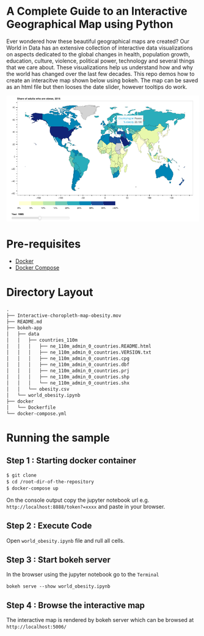 # A Complete Guide to an Interactive Geographical Map using Python

Ever wondered how these beautiful geographical maps are created? Our World in Data has an extensive collection of interactive data visualizations on aspects dedicated to the global changes in health, population growth, education, culture, violence, political power, technology and several things that we care about. These visualizations help us understand how and why the world has changed over the last few decades. This repo demos how to create an interacitve map shown below using bokeh. The map can be saved as an html file but then looses the date slider, however tooltips do work.

<p align="center">
<img src="https://github.com/robmarkcole/Interactive-Choropleth-Map-Using-Python/blob/master/plot.png" width="1100">
</p>

# Pre-requisites
- [Docker](https://docs.docker.com/install/)
- [Docker Compose](https://docs.docker.com/compose/install/)

# Directory Layout

```
.
├── Interactive-choropleth-map-obesity.mov
├── README.md
├── bokeh-app
│   ├── data
│   │   ├── countries_110m
│   │   │   ├── ne_110m_admin_0_countries.README.html
│   │   │   ├── ne_110m_admin_0_countries.VERSION.txt
│   │   │   ├── ne_110m_admin_0_countries.cpg
│   │   │   ├── ne_110m_admin_0_countries.dbf
│   │   │   ├── ne_110m_admin_0_countries.prj
│   │   │   ├── ne_110m_admin_0_countries.shp
│   │   │   └── ne_110m_admin_0_countries.shx
│   │   └── obesity.csv
│   └── world_obesity.ipynb
├── docker
│   └── Dockerfile
└── docker-compose.yml
```

# Running the sample

## Step 1 : Starting docker container

``` bash
$ git clone 
$ cd /root-dir-of-the-repository
$ docker-compose up
```
On the console output copy the jupyter notebook url e.g. `http://localhost:8888/token?=xxxx` and paste in your browser.

## Step 2 : Execute Code 

Open `world_obesity.ipynb` file and rull all cells.

## Step 3 : Start bokeh server

In the browser using the jupyter notebook go to the `Terminal` 

```
bokeh serve --show world_obesity.ipynb
```
## Step 4 : Browse the interactive map

The interactive map is rendered by bokeh server which can be browsed at `http://localhost:5006/`
